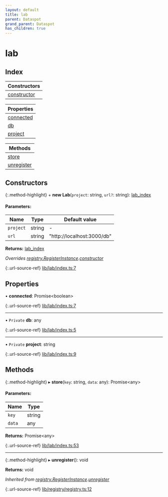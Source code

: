 ```yaml
---
layout: default
title: lab
parent: Dataspot
grand_parent: Dataspot
has_children: true
---
```


# lab

## Index

| Constructors |
|-----------|
| [constructor](#constructor) |

| Properties |
|-----------|
| [connected](#connected) |
| [db](#db) |
| [project](#project) |

| Methods |
|-----------|
| [store](#store) |
| [unregister](#unregister) |

## Constructors

{:.method-highlight}
\+ **new Lab**(`project`: string, `url?`: string): [lab\_index](../lab_index)

#### Parameters:

Name | Type | Default value |
------ | ------ | ------ |
`project` | string | - |
`url` | string | "http://localhost:3000/db" |

**Returns:** [lab\_index](../lab_index)

*Overrides [registry.RegisterInstance](../registry_registerinstance).[constructor](../registry_registerinstance#constructor)*

{:.url-source-ref}
[lib/lab/index.ts:7](https://github.com/ascentcore/dataspot/blob/dbc9f09/lib/lab/index.ts#L7)

## Properties

•  **connected**: Promise\<boolean>

{:.url-source-ref}
[lib/lab/index.ts:7](https://github.com/ascentcore/dataspot/blob/dbc9f09/lib/lab/index.ts#L7)

___

• `Private` **db**: any

{:.url-source-ref}
[lib/lab/index.ts:5](https://github.com/ascentcore/dataspot/blob/dbc9f09/lib/lab/index.ts#L5)

___

• `Private` **project**: string

{:.url-source-ref}
[lib/lab/index.ts:9](https://github.com/ascentcore/dataspot/blob/dbc9f09/lib/lab/index.ts#L9)

## Methods

{:.method-highlight}
▸ **store**(`key`: string, `data`: any): Promise\<any>

#### Parameters:

Name | Type |
------ | ------ |
`key` | string |
`data` | any |

**Returns:** Promise\<any>

{:.url-source-ref}
[lib/lab/index.ts:53](https://github.com/ascentcore/dataspot/blob/dbc9f09/lib/lab/index.ts#L53)

___

{:.method-highlight}
▸ **unregister**(): void

**Returns:** void

*Inherited from [registry.RegisterInstance](../registry_registerinstance).[unregister](../registry_registerinstance#unregister)*

{:.url-source-ref}
[lib/registry/registry.ts:12](https://github.com/ascentcore/dataspot/blob/dbc9f09/lib/registry/registry.ts#L12)
